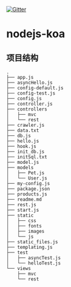 [![Gitter](https://badges.gitter.im/gitterHQ/gitter.svg)](https://gitter.im/nodejsWeb/Lobby)

# nodejs-koa

## 项目结构

```
.
├── app.js
├── asyncHello.js
├── config-default.js
├── config-test.js
├── config.js
├── controller.js
├── controllers
│   ├── mvc
│   └── rest
├── crawler.js
├── data.txt
├── db.js
├── hello.js
├── hook.js
├── init_db.js
├── initSql.txt
├── model.js
├── models
│   ├── Pet.js
│   └── User.js
├── my-config.js
├── package.json
├── products.js
├── readme.md
├── rest.js
├── start.js
├── static
│   ├── css
│   ├── fonts
│   ├── images
│   └── js
├── static_files.js
├── templating.js
├── test
│   ├── asyncTest.js
│   └── helloTest.js
└── views
    ├── mvc
    └── rest
```

<!---
- controllers  控制层逻辑，URL处理
  - mvc  mvc层的控制器
  - rest  rest格式的接口交互
- models/  模型层逻辑，对应数据库中的表
- static/  静态资源
- test/  待测试js文件,mocha测试框架，mocha默认会测试test下的所有文件，在package.json中的scripts中指定
  - await-test.js  异步测试
- views/  Nunjucks模板引擎，HTML模板文件
  - mvc  mvc 的网页
  - rest  rest mvc
- app.js  使用koa的入口js
- asyncHello.js, hello.js  待测试的js
- package.json  项目描述文件
- products.js  rest demo 临时数据库
- node_modules/  npm安装的所有依赖包
- config.js, config-default.js, config-test.js, config-override.js  MySQL配置文件, 默认配置, 测试环境配置, 运营需要特别配置
- controller.js  扫描注册Controller
- data.txt  异步测试的数据文件
- db.js  统一Model的定义
- hook.js  babel引入
- init_db.js  自动创建数据库, 首次使用sync()也可以自动创建出表结构，避免了手动运行SQL的问题
- initSql.txt  数据库sql的文本
- model.js  如何导入Model
- rest.js  统一处理rest风格的接口
- start.js  启动入口js
- static_files.js  middleware, 处理静态文件, 处理以/static/开头的URL
- templating.js  middleware, 渲染模板 MVC结构
supervisor,如果需要 自动检测到变化然后重启，请安装这个库
--->
